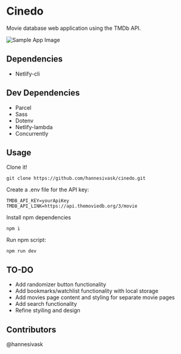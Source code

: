 # Cinedo

Movie database web application using the TMDb API.

![Sample App Image](./src/img/screenshot.png)

## Dependencies

- Netlify-cli

## Dev Dependencies

- Parcel
- Sass
- Dotenv
- Netlify-lambda
- Concurrently

## Usage

Clone it!

```
git clone https://github.com/hannesivask/cinedo.git
```

Create a .env file for the API key:

```
TMDB_API_KEY=yourApiKey
TMDB_API_LINK=https://api.themoviedb.org/3/movie
```

Install npm dependencies

```
npm i
```

Run npm script:

```
npm run dev
```

## TO-DO

- Add randomizer button functionality
- Add bookmarks/watchlist functionality with local storage
- Add movies page content and styling for separate movie pages
- Add search functionality
- Refine styiling and design

## Contributors

@hannesivask
